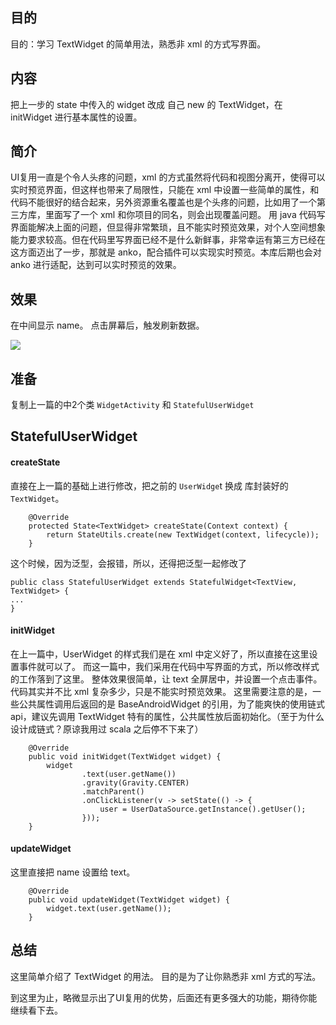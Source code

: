 

## 目的 ##
目的：学习 TextWidget 的简单用法，熟悉非 xml 的方式写界面。

## 内容 ##
把上一步的 state 中传入的 widget 改成 自己 new 的 TextWidget，在 initWidget 进行基本属性的设置。

## 简介 ##
UI复用一直是个令人头疼的问题，xml 的方式虽然将代码和视图分离开，使得可以实时预览界面，但这样也带来了局限性，只能在 xml 中设置一些简单的属性，和代码不能很好的结合起来，另外资源重名覆盖也是个头疼的问题，比如用了一个第三方库，里面写了一个 xml 和你项目的同名，则会出现覆盖问题。
用 java 代码写界面能解决上面的问题，但显得非常繁琐，且不能实时预览效果，对个人空间想象能力要求较高。但在代码里写界面已经不是什么新鲜事，非常幸运有第三方已经在这方面迈出了一步，那就是 anko，配合插件可以实现实时预览。本库后期也会对 anko 进行适配，达到可以实时预览的效果。


## 效果 ##
在中间显示 name。
点击屏幕后，触发刷新数据。

![](../images/3_TextWidget.jpg)


## 准备 ##

复制上一篇的中2个类 `WidgetActivity` 和 `StatefulUserWidget`

## StatefulUserWidget ##

#### createState ####
直接在上一篇的基础上进行修改，把之前的 `UserWidge`t 换成 库封装好的 `TextWidget`。

```
    @Override
    protected State<TextWidget> createState(Context context) {
        return StateUtils.create(new TextWidget(context, lifecycle));
    }
```

这个时候，因为泛型，会报错，所以，还得把泛型一起修改了
```
public class StatefulUserWidget extends StatefulWidget<TextView, TextWidget> {
...
}
```

#### initWidget ####

在上一篇中，UserWidget 的样式我们是在 xml 中定义好了，所以直接在这里设置事件就可以了。
而这一篇中，我们采用在代码中写界面的方式，所以修改样式的工作落到了这里。
整体效果很简单，让 text 全屏居中，并设置一个点击事件。代码其实并不比 xml 复杂多少，只是不能实时预览效果。
这里需要注意的是，一些公共属性调用后返回的是 BaseAndroidWidget 的引用，为了能爽快的使用链式api，建议先调用 TextWidget 特有的属性，公共属性放后面初始化。（至于为什么设计成链式？原谅我用过 scala 之后停不下来了）

```
    @Override
    public void initWidget(TextWidget widget) {
        widget
                .text(user.getName())
                .gravity(Gravity.CENTER)
                .matchParent()
                .onClickListener(v -> setState(() -> {
                    user = UserDataSource.getInstance().getUser();
                }));
    }
```

#### updateWidget ####

这里直接把 name 设置给 text。

```
    @Override
    public void updateWidget(TextWidget widget) {
        widget.text(user.getName());
    }
```

## 总结 ##

这里简单介绍了 TextWidget 的用法。
目的是为了让你熟悉非 xml 方式的写法。

到这里为止，略微显示出了UI复用的优势，后面还有更多强大的功能，期待你能继续看下去。

